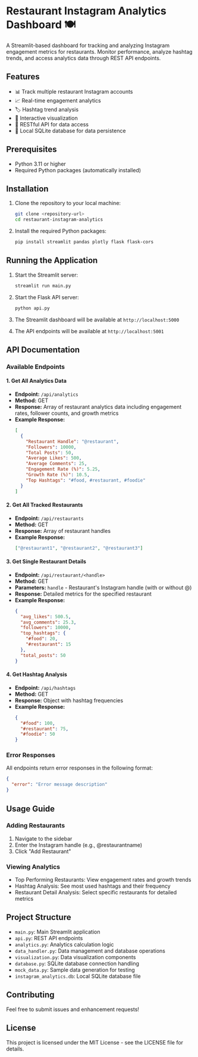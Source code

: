 # Restaurant Instagram Analytics Dashboard 🍽️

A Streamlit-based dashboard for tracking and analyzing Instagram engagement metrics for restaurants. Monitor performance, analyze hashtag trends, and access analytics data through REST API endpoints.

## Features

- 📊 Track multiple restaurant Instagram accounts
- 📈 Real-time engagement analytics
- 🏷️ Hashtag trend analysis
- 📱 Interactive visualization
- 🔄 RESTful API for data access
- 💾 Local SQLite database for data persistence

## Prerequisites

- Python 3.11 or higher
- Required Python packages (automatically installed)

## Installation

1. Clone the repository to your local machine:
   ```bash
   git clone <repository-url>
   cd restaurant-instagram-analytics
   ```

2. Install the required Python packages:
   ```bash
   pip install streamlit pandas plotly flask flask-cors
   ```

## Running the Application

1. Start the Streamlit server:
   ```bash
   streamlit run main.py
   ```

2. Start the Flask API server:
   ```bash
   python api.py
   ```

3. The Streamlit dashboard will be available at `http://localhost:5000`
4. The API endpoints will be available at `http://localhost:5001`

## API Documentation

### Available Endpoints

#### 1. Get All Analytics Data
- **Endpoint:** `/api/analytics`
- **Method:** GET
- **Response:** Array of restaurant analytics data including engagement rates, follower counts, and growth metrics
- **Example Response:**
  ```json
  [
    {
      "Restaurant Handle": "@restaurant",
      "Followers": 10000,
      "Total Posts": 50,
      "Average Likes": 500,
      "Average Comments": 25,
      "Engagement Rate (%)": 5.25,
      "Growth Rate (%)": 10.5,
      "Top Hashtags": "#food, #restaurant, #foodie"
    }
  ]
  ```

#### 2. Get All Tracked Restaurants
- **Endpoint:** `/api/restaurants`
- **Method:** GET
- **Response:** Array of restaurant handles
- **Example Response:**
  ```json
  ["@restaurant1", "@restaurant2", "@restaurant3"]
  ```

#### 3. Get Single Restaurant Details
- **Endpoint:** `/api/restaurant/<handle>`
- **Method:** GET
- **Parameters:** `handle` - Restaurant's Instagram handle (with or without @)
- **Response:** Detailed metrics for the specified restaurant
- **Example Response:**
  ```json
  {
    "avg_likes": 500.5,
    "avg_comments": 25.3,
    "followers": 10000,
    "top_hashtags": {
      "#food": 20,
      "#restaurant": 15
    },
    "total_posts": 50
  }
  ```

#### 4. Get Hashtag Analysis
- **Endpoint:** `/api/hashtags`
- **Method:** GET
- **Response:** Object with hashtag frequencies
- **Example Response:**
  ```json
  {
    "#food": 100,
    "#restaurant": 75,
    "#foodie": 50
  }
  ```

### Error Responses
All endpoints return error responses in the following format:
```json
{
  "error": "Error message description"
}
```

## Usage Guide

### Adding Restaurants
1. Navigate to the sidebar
2. Enter the Instagram handle (e.g., @restaurantname)
3. Click "Add Restaurant"

### Viewing Analytics
- Top Performing Restaurants: View engagement rates and growth trends
- Hashtag Analysis: See most used hashtags and their frequency
- Restaurant Detail Analysis: Select specific restaurants for detailed metrics

## Project Structure

- `main.py`: Main Streamlit application
- `api.py`: REST API endpoints
- `analytics.py`: Analytics calculation logic
- `data_handler.py`: Data management and database operations
- `visualization.py`: Data visualization components
- `database.py`: SQLite database connection handling
- `mock_data.py`: Sample data generation for testing
- `instagram_analytics.db`: Local SQLite database file

## Contributing

Feel free to submit issues and enhancement requests!

## License

This project is licensed under the MIT License - see the LICENSE file for details.